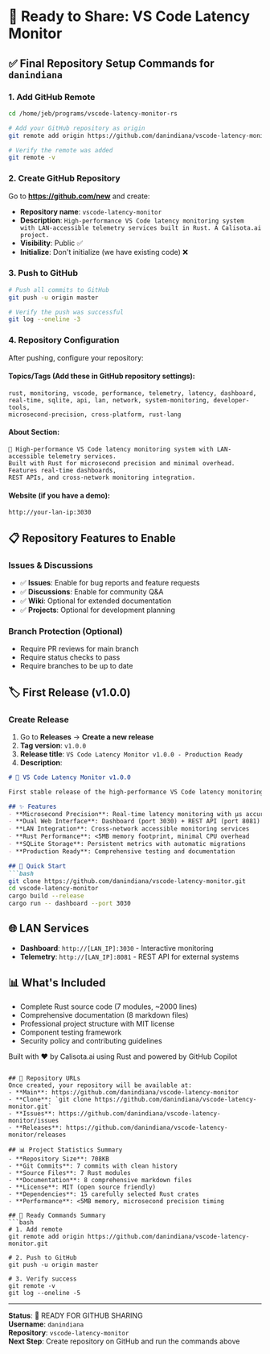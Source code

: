 # 🚀 Ready to Share: VS Code Latency Monitor

## ✅ Final Repository Setup Commands for `danindiana`

### 1. Add GitHub Remote
```bash
cd /home/jeb/programs/vscode-latency-monitor-rs

# Add your GitHub repository as origin
git remote add origin https://github.com/danindiana/vscode-latency-monitor.git

# Verify the remote was added
git remote -v
```

### 2. Create GitHub Repository
Go to **https://github.com/new** and create:
- **Repository name**: `vscode-latency-monitor`
- **Description**: `High-performance VS Code latency monitoring system with LAN-accessible telemetry services built in Rust. A Calisota.ai project.`
- **Visibility**: Public ✅
- **Initialize**: Don't initialize (we have existing code) ❌

### 3. Push to GitHub
```bash
# Push all commits to GitHub
git push -u origin master

# Verify the push was successful
git log --oneline -3
```

### 4. Repository Configuration
After pushing, configure your repository:

#### Topics/Tags (Add these in GitHub repository settings):
```
rust, monitoring, vscode, performance, telemetry, latency, dashboard, 
real-time, sqlite, api, lan, network, system-monitoring, developer-tools,
microsecond-precision, cross-platform, rust-lang
```

#### About Section:
```
🚀 High-performance VS Code latency monitoring system with LAN-accessible telemetry services. 
Built with Rust for microsecond precision and minimal overhead. Features real-time dashboards, 
REST APIs, and cross-network monitoring integration.
```

#### Website (if you have a demo):
```
http://your-lan-ip:3030
```

## 📋 Repository Features to Enable

### Issues & Discussions
- ✅ **Issues**: Enable for bug reports and feature requests
- ✅ **Discussions**: Enable for community Q&A
- ✅ **Wiki**: Optional for extended documentation
- ✅ **Projects**: Optional for development planning

### Branch Protection (Optional)
- Require PR reviews for main branch
- Require status checks to pass
- Require branches to be up to date

## 🏷️ First Release (v1.0.0)

### Create Release
1. Go to **Releases** → **Create a new release**
2. **Tag version**: `v1.0.0`
3. **Release title**: `VS Code Latency Monitor v1.0.0 - Production Ready`
4. **Description**:
```markdown
# 🎉 VS Code Latency Monitor v1.0.0

First stable release of the high-performance VS Code latency monitoring system.

## ✨ Features
- **Microsecond Precision**: Real-time latency monitoring with µs accuracy
- **Dual Web Interface**: Dashboard (port 3030) + REST API (port 8081)
- **LAN Integration**: Cross-network accessible monitoring services
- **Rust Performance**: <5MB memory footprint, minimal CPU overhead
- **SQLite Storage**: Persistent metrics with automatic migrations
- **Production Ready**: Comprehensive testing and documentation

## 🚀 Quick Start
```bash
git clone https://github.com/danindiana/vscode-latency-monitor.git
cd vscode-latency-monitor
cargo build --release
cargo run -- dashboard --port 3030
```

## 🌐 LAN Services
- **Dashboard**: `http://[LAN_IP]:3030` - Interactive monitoring
- **Telemetry**: `http://[LAN_IP]:8081` - REST API for external systems

## 📊 What's Included
- Complete Rust source code (7 modules, ~2000 lines)
- Comprehensive documentation (8 markdown files)
- Professional project structure with MIT license
- Component testing framework
- Security policy and contributing guidelines

Built with ❤️ by Calisota.ai using Rust and powered by GitHub Copilot
```

## 🔗 Repository URLs
Once created, your repository will be available at:
- **Main**: https://github.com/danindiana/vscode-latency-monitor
- **Clone**: `git clone https://github.com/danindiana/vscode-latency-monitor.git`
- **Issues**: https://github.com/danindiana/vscode-latency-monitor/issues
- **Releases**: https://github.com/danindiana/vscode-latency-monitor/releases

## 📊 Project Statistics Summary
- **Repository Size**: 708KB
- **Git Commits**: 7 commits with clean history
- **Source Files**: 7 Rust modules
- **Documentation**: 8 comprehensive markdown files
- **License**: MIT (open source friendly)
- **Dependencies**: 15 carefully selected Rust crates
- **Performance**: <5MB memory, microsecond precision timing

## 🎯 Ready Commands Summary
```bash
# 1. Add remote
git remote add origin https://github.com/danindiana/vscode-latency-monitor.git

# 2. Push to GitHub
git push -u origin master

# 3. Verify success
git remote -v
git log --oneline -5
```

---
**Status**: 🚀 READY FOR GITHUB SHARING  
**Username**: `danindiana`  
**Repository**: `vscode-latency-monitor`  
**Next Step**: Create repository on GitHub and run the commands above